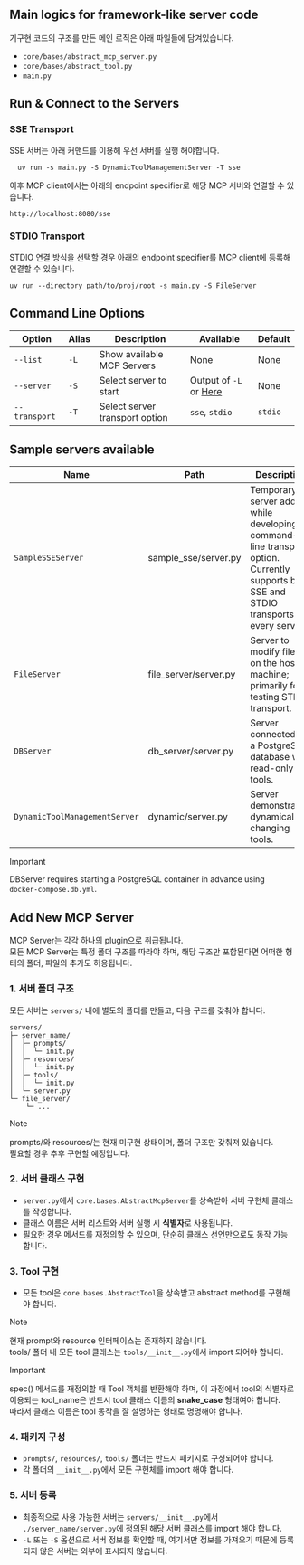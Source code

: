 ## Main logics for framework-like server code
기구현 코드의 구조를 만든 메인 로직은 아래 파일들에 담겨있습니다.
- `core/bases/abstract_mcp_server.py`
- `core/bases/abstract_tool.py`
- `main.py`


## Run & Connect to the Servers

### SSE Transport
SSE 서버는 아래 커맨드를 이용해 우선 서버를 실행 해야합니다.
```shell
  uv run -s main.py -S DynamicToolManagementServer -T sse
```
이후 MCP client에서는 아래의 endpoint specifier로 해당 MCP 서버와 연결할 수 있습니다.

`http://localhost:8080/sse`

### STDIO Transport
STDIO 연결 방식을 선택할 경우 아래의 endpoint specifier를 MCP client에 등록해 연결할 수 있습니다.

`uv run --directory path/to/proj/root -s main.py -S FileServer`


## Command Line Options

| Option        | Alias | Description                    | Available                                           | Default |
|---------------|-------|--------------------------------|-----------------------------------------------------|---------|
| `--list`      | `-L`  | Show available MCP Servers     | None                                                | None    |
| `--server`    | `-S`  | Select server to start         | Output of `-L` or [Here](#sample-servers-available) | None    |
| `--transport` | `-T`  | Select server transport option | `sse`, `stdio`                                      | `stdio` |


## Sample servers available

| Name                          | Path                  | Description                                                                                                                                |
|-------------------------------|-----------------------|--------------------------------------------------------------------------------------------------------------------------------------------|
| `SampleSSEServer`             | sample_sse/server.py  | Temporary server added while developing command-line transport option. Currently supports both SSE and STDIO transports for every servers. |
| `FileServer`                  | file_server/server.py | Server to modify files on the host machine; primarily for testing STDIO transport.                                                         |
| `DBServer`                    | db_server/server.py   | Server connected to a PostgreSQL database with read-only tools.                                                                            |
| `DynamicToolManagementServer` | dynamic/server.py     | Server demonstrating dynamically changing tools.                                                                                           |

> [!IMPORTANT]
> DBServer requires starting a PostgreSQL container in advance using `docker-compose.db.yml`.


## Add New MCP Server

MCP Server는 각각 하나의 plugin으로 취급됩니다.  
모든 MCP Server는 특정 폴더 구조를 따라야 하며, 해당 구조만 포함된다면 어떠한 형태의 폴더, 파일의 추가도 허용됩니다.

### 1. 서버 폴더 구조

모든 서버는 `servers/` 내에 별도의 폴더를 만들고, 다음 구조를 갖춰야 합니다.
```
servers/
├─ server_name/
│  ├─ prompts/
│  │  └─ init.py
│  ├─ resources/
│  │  └─ init.py
│  ├─ tools/
│  │  └─ init.py
│  └─ server.py
└─ file_server/
    └─ ...
```

> [!NOTE]  
> prompts/와 resources/는 현재 미구현 상태이며, 폴더 구조만 갖춰져 있습니다.  
> 필요할 경우 추후 구현할 예정입니다.

### 2. 서버 클래스 구현

- `server.py`에서 `core.bases.AbstractMcpServer`를 상속받아 서버 구현체 클래스를 작성합니다.  
- 클래스 이름은 서버 리스트와 서버 실행 시 **식별자**로 사용됩니다.  
- 필요한 경우 메서드를 재정의할 수 있으며, 단순히 클래스 선언만으로도 동작 가능합니다.

### 3. Tool 구현

- 모든 tool은 `core.bases.AbstractTool`을 상속받고 abstract method를 구현해야 합니다.

> [!NOTE]  
> 현재 prompt와 resource 인터페이스는 존재하지 않습니다.  
> tools/ 폴더 내 모든 tool 클래스는 `tools/__init__.py`에서 import 되어야 합니다.

> [!IMPORTANT]  
> spec() 메서드를 재정의할 때 Tool 객체를 반환해야 하며, 이 과정에서 tool의 식별자로 이용되는 tool_name은 반드시 tool 클래스 이름의 **snake_case** 형태여야 합니다.  
> 따라서 클래스 이름은 tool 동작을 잘 설명하는 형태로 명명해야 합니다.

### 4. 패키지 구성

- `prompts/`, `resources/`, `tools/` 폴더는 반드시 패키지로 구성되어야 합니다.  
- 각 폴더의 `__init__.py`에서 모든 구현체를 import 해야 합니다.

### 5. 서버 등록

- 최종적으로 사용 가능한 서버는 `servers/__init__.py`에서 `./server_name/server.py`에 정의된 해당 서버 클래스를 import 해야 합니다.  
- `-L` 또는 `-S` 옵션으로 서버 정보를 확인할 때, 여기서만 정보를 가져오기 때문에 등록되지 않은 서버는 외부에 표시되지 않습니다.